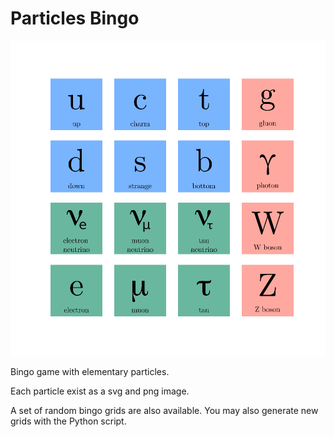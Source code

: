 # Particles Bingo

![grid](grids/complete.png)


Bingo game with elementary particles.

Each particle exist as a svg and png image.

A set of random bingo grids are also available.
You may also generate new grids with the Python script.
